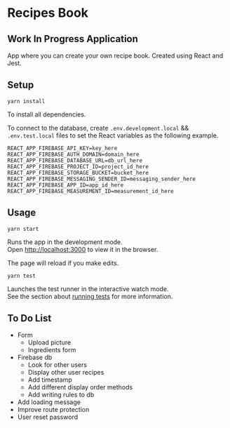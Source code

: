 # Recipes Book

## Work In Progress Application

App where you can create your own recipe book.
Created using React and Jest.

## Setup

`yarn install`

To install all dependencies.

To connect to the database, create `.env.development.local` && `.env.test.local` files to set the React variables as the following example.

```
REACT_APP_FIREBASE_API_KEY=key_here
REACT_APP_FIREBASE_AUTH_DOMAIN=domain_here
REACT_APP_FIREBASE_DATABASE_URL=db_url_here
REACT_APP_FIREBASE_PROJECT_ID=project_id_here
REACT_APP_FIREBASE_STORAGE_BUCKET=bucket_here
REACT_APP_FIREBASE_MESSAGING_SENDER_ID=messaging_sender_here
REACT_APP_FIREBASE_APP_ID=app_id_here
REACT_APP_FIREBASE_MEASUREMENT_ID=measurement_id_here
```


## Usage

`yarn start`

Runs the app in the development mode.<br />
Open [http://localhost:3000](http://localhost:3000) to view it in the browser.

The page will reload if you make edits.<br />

`yarn test`

Launches the test runner in the interactive watch mode.<br />
See the section about [running tests](https://facebook.github.io/create-react-app/docs/running-tests) for more information.

## To Do List

- Form
  - Upload picture
  - Ingredients form
- Firebase db
  - Look for other users
  - Display other user recipes
  - Add timestamp
  - Add different display order methods
  - Add writing rules to db
- Add loading message
- Improve route protection
- User reset password